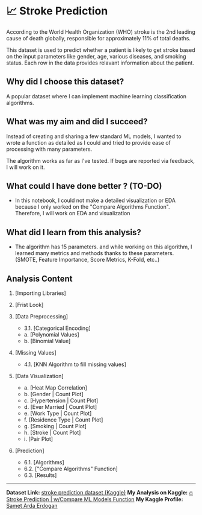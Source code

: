 
# 📈 Stroke Prediction

According to the World Health Organization (WHO) stroke is the 2nd leading cause of death globally, responsible for approximately 11% of total deaths.

This dataset is used to predict whether a patient is likely to get stroke based on the input parameters like gender, age, various diseases, and smoking status. Each row in the data provides relavant information about the patient.

## Why did I choose this dataset?

A popular dataset where I can implement machine learning classification algorithms.

## What was my aim and did I succeed?

Instead of creating and sharing a few standard ML models, I wanted to wrote a function as detailed as I could and tried to provide ease of processing with many parameters. 

The algorithm works as far as I've tested. If bugs are reported via feedback, I will work on it.

## What could I have done better ? (TO-DO)

* In this notebook, I could not make a detailed visualization or EDA because I only worked on the "Compare Algorithms Function". Therefore, I will work on EDA and visualization


## What did I learn from this analysis?
* The algorithm has 15 parameters. and while working on this algorithm, I learned many metrics and methods thanks to these parameters. (SMOTE, Feature Importance, Score Metrics, K-Fold, etc..)


## Analysis Content

1.  [Importing Libraries]
2.  [Frist Look]
3.  [Data Preprocessing]
    -   3.1.  [Categorical Encoding]
    -   a.  [Polynomial Values]
    -   b.  [Binomial Value]
    
4.  [Missing Values]
    -   4.1.  [KNN Algorithm to fill missing values]
    
5.  [Data Visualization]
    -   a.  [Heat Map Correlation]
    -   b.  [Gender | Count Plot]
    -   c.  [Hypertension | Count Plot]
    -   d.  [Ever Married | Count Plot]
    -   e.  [Work Type | Count Plot]
    -   f.  [Residence Type | Count Plot]
    -   g.  [Smoking | Count Plot]
    -   h.  [Stroke | Count Plot]
    -   i.  [Pair Plot]
    
6.  [Prediction]
    -   6.1.  [Algorithms]
    -   6.2.  ["Compare Algorithms" Function]
    -   6.3.  [Results]

<hr>

**Dataset Link:** [stroke prediction dataset (Kaggle)](https://www.kaggle.com/fedesoriano/stroke-prediction-dataset)
**My Analysis on Kaggle:**  [🔥Stroke Prediction | w/Compare ML Models Function](https://www.kaggle.com/sametardaerdogan/stroke-prediction-w-compare-ml-models-function)
**My Kaggle Profile:** [Samet Arda Erdogan](https://www.kaggle.com/sametardaerdogan)
